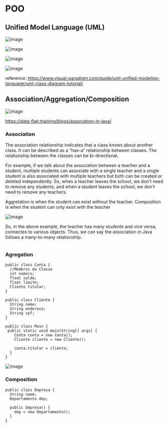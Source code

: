 # POO

## Unified Model Language (UML)

![image](https://github.com/user-attachments/assets/6e931d42-e9a8-4723-8ce6-88c027ebfff9)

![image](https://github.com/user-attachments/assets/5f1507c3-87ca-4fe4-bdf0-bf6663e9cd05)

![image](https://github.com/user-attachments/assets/b36deafd-d3bf-439b-8b47-c896ce9860c7)

![image](https://github.com/user-attachments/assets/a43a0d9d-9bf1-4d6a-ab85-6ae106dd6672)


reference:
https://www.visual-paradigm.com/guide/uml-unified-modeling-language/uml-class-diagram-tutorial/

## Association/Aggregation/Composition

![image](https://github.com/user-attachments/assets/971de66d-2ecc-4eb6-a80f-dd37b4c947bc)

https://data-flair.training/blogs/association-in-java/

### Association

The association relationship indicates that a class knows about another class. It can be described as a “has-a” relationship between classes. The relationship between the classes can be bi-directional.

For example, if we talk about the association between a teacher and a student, multiple students can associate with a single teacher and a single student is also associated with multiple teachers but both can be created or deleted independently. So, when a teacher leaves the school, we don’t need to remove any students, and when a student leaves the school, we don’t need to remove any teachers.

Aggretation is when the student can exist without the teacher.
Composition is when the student can only exist with the teacher

![image](https://github.com/user-attachments/assets/72abca30-0423-411d-b854-1a2a17a14bfe)


So, in the above example, the teacher has many students and vice versa, connectes to various objects. Thus, we can say the association in Java follows a many-to-many relationship.

```

```

### Agregation

```
public class Conta {
  //Membros da Classe
  int numero;
  float saldo;
  float limite;
  Cliente titular;
}

public class Cliente {
  String nome;
  String endereco;
  String cpf;
}

public class Main {
 public static void main(String[] args) {
    Conta conta = new Conta();
    Cliente cliente = new Cliente();

    conta.titular = cliente;
  }
}
```

![image](https://github.com/user-attachments/assets/86b3aa39-4190-46e7-ab28-424f218ebc70)


### Composition

```
public class Empresa {
  String nome;
  Departamento dep;

  public Empresa() {
    dep = new Departamento();
  }
}


```
